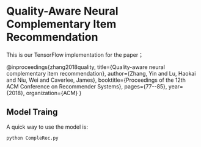 # Quality-Aware Neural Complementary Item Recommendation
This is our TensorFlow implementation for the paper；

@inproceedings{zhang2018quality,
title={Quality-aware neural complementary item recommendation},
author={Zhang, Yin and Lu, Haokai and Niu, Wei and Caverlee, James},
booktitle={Proceedings of the 12th ACM Conference on Recommender Systems},
pages={77--85},
year={2018},
organization={ACM}
}


## Model Traing
A quick way to use the model is:
``` 
python CompleRec.py
```

